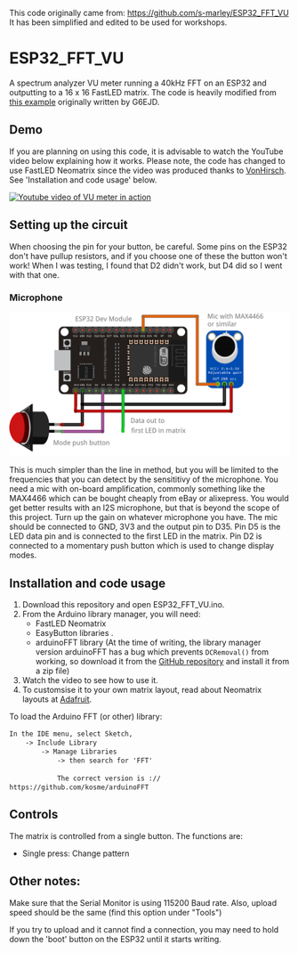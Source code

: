 This code originally came from: https://github.com/s-marley/ESP32_FFT_VU
It has been simplified and edited to be used for workshops.

# ESP32_FFT_VU
A spectrum analyzer VU meter running a 40kHz FFT on an ESP32 and outputting to a 16 x 16 FastLED matrix. The code is heavily modified from [this example](https://github.com/G6EJD/ESP32-8266-Audio-Spectrum-Display/blob/master/ESP32_Spectrum_Display_02.ino) originally written by G6EJD.

## Demo
If you are planning on using this code, it is advisable to watch the YouTube video below explaining how it works. Please note, the code has changed to use FastLED Neomatrix since the video was produced thanks to [VonHirsch](https://github.com/VonHirsch/). See 'Installation and code usage' below.

[![Youtube video of VU meter in action](http://img.youtube.com/vi/Mgh2WblO5_c/0.jpg)](https://www.youtube.com/watch?v=Mgh2WblO5_c)

## Setting up the circuit
When choosing the pin for your button, be careful. Some pins on the ESP32 don't have pullup resistors, and if you choose one of these the button won't work! When I was testing, I found that D2 didn't work, but D4 did so I went with that one.


### Microphone
![Circuit for using a microphone](Microphone_bb.png)

This is much simpler than the line in method, but you will be limited to the frequencies that you can detect by the sensititivy of the microphone. You need a mic with on-board amplification, commonly something like the MAX4466 which can be bought cheaply from eBay or alixepress. You would get better results with an I2S microphone, but that is beyond the scope of this project. Turn up the gain on whatever microphone you have. The mic should be connected to GND, 3V3 and the output pin to D35. Pin D5 is the LED data pin and is connected to the first LED in the matrix. Pin D2 is connected to a momentary push button which is used to change display modes.

## Installation and code usage
1. Download this repository and open ESP32_FFT_VU.ino.
2. From the Arduino library manager, you will need:
    - FastLED Neomatrix
    - EasyButton libraries . 
    - arduinoFFT library (At the time of writing, the library manager version arduinoFFT has a bug which prevents `DCRemoval()` from working, so download it from the [GitHub repository](https://github.com/kosme/arduinoFFT) and install it from a zip file)
3. Watch the video to see how to use it.
4. To customsise it to your own matrix layout, read about Neomatrix layouts at [Adafruit](https://learn.adafruit.com/adafruit-neopixel-uberguide/neomatrix-library#layouts-2894555-5).

To load the Arduino FFT (or other) library:

    In the IDE menu, select Sketch, 
        -> Include Library
            -> Manage Libraries
                -> then search for 'FFT' 
                
                The correct version is :// https://github.com/kosme/arduinoFFT


## Controls
The matrix is controlled from a single button. The functions are:
- Single press: Change pattern


## Other notes:
Make sure that the Serial Monitor is using 115200 Baud rate. Also, upload speed should be the same (find this option under "Tools")

If you try to upload and it cannot find a connection, you may need to hold down the 'boot' button on the ESP32 until it starts writing.